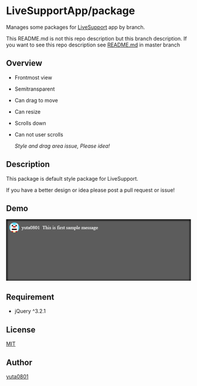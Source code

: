 # LiveSupportApp/package

Manages some packages for [LiveSupport](https://github.com/LiveSupportApp/LiveSupport) app by branch.

This README.md is not this repo description but this branch description.
If you want to see this repo description see [README.md](https://github.com/LiveSupportApp/package/blob/master/README.md) in master branch

## Overview

- Frontmost view

- Semitransparent

- Can drag to move

- Can resize

- Scrolls down

- Can not user scrolls

  _Style and drag area issue, Please idea!_

## Description

This package is default style package for LiveSupport.

If you have a better design or idea please post a pull request or issue!

## Demo

![Gif image](https://raw.githubusercontent.com/LiveSupportApp/package/default/demo.gif)

## Requirement

- jQuery ^3.2.1


## License

[MIT](https://github.com/LiveSupportApp/package/blob/master/LICENSE)

## Author

[yuta0801](https://github.com/yuta0801)
